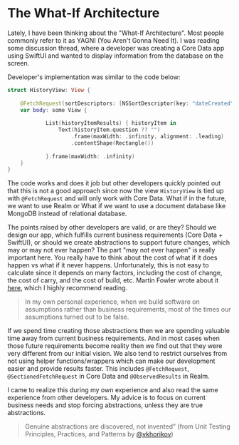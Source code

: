 # The What-If Architecture 

Lately, I have been thinking about the "What-If Architecture". Most people commonly refer to it as YAGNI (You Aren't Gonna Need It). I was reading some discussion thread, where a developer was creating a Core Data app using SwiftUI and wanted to display information from the database on the screen.

Developer's implementation was similar to the code below: 

``` swift 
struct HistoryView: View {
    
    @FetchRequest(sortDescriptors: [NSSortDescriptor(key: "dateCreated", ascending: true)]) private var historyItemResults: FetchedResults<HistoryItem>    
    var body: some View {
        
            List(historyItemResults) { historyItem in
                Text(historyItem.question ?? "")
                    .frame(maxWidth: .infinity, alignment: .leading)
                    .contentShape(Rectangle())
                   
            }.frame(maxWidth: .infinity)            
    }
}
```

The code works and does it job but other developers quickly pointed out that this is not a good approach since now the view ```HistoryView``` is tied up with ```@FetchRequest``` and will only work with Core Data. What if in the future, we want to use Realm or What if we want to use a document database like MongoDB instead of relational database. 

The points raised by other developers are valid, or are they? Should we design our app, which fulfills current business requirements (Core Data + SwiftUI), or should we create abstractions to support future changes, which may or may not ever happen? The part "may not ever happen" is really important here. You really have to think about the cost of what if it does happen vs what if it never happens. Unfortunately, this is not easy to calculate since it depends on many factors, including the cost of change, the cost of carry, and the cost of build, etc. Martin Fowler wrote about it [here](https://martinfowler.com/bliki/Yagni.html), which I highly recommend reading.

> In my own personal experience, when we build software on assumptions rather than business requirements, most of the times our assumptions turned out to be false. 

If we spend time creating those abstractions then we are spending  valuable time away from current business requirements. And in most cases when those future requirements become reality then we find out that they were very different from our initial vision. We also tend to restrict ourselves from not using helper functions/wrappers which can make our development easier and provide results faster. This includes ```@FetchRequest```, ```@SectionedFetchRequest``` in Core Data and ```@ObservedResults``` in Realm. 

I came to realize this during my own experience and also read the same experience from other developers. My advice is to focus on current business needs and stop forcing abstractions, unless they are true abstractions. 

> Genuine abstractions are discovered, not invented” (from Unit Testing Principles, Practices, and Patterns by 
[@vkhorikov](https://twitter.com/vkhorikov))









